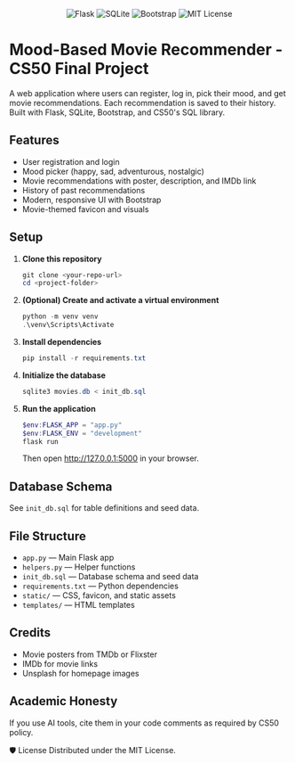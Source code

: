 <!-- PROJECT BADGES -->
<p align="center">
  <img src="https://img.shields.io/badge/Flask-v2.2.5-informational?logo=flask&logoColor=white" alt="Flask">
  <img src="https://img.shields.io/badge/SQLite-3.39.4-informational?logo=sqlite&logoColor=white" alt="SQLite">
  <img src="https://img.shields.io/badge/Bootstrap-5.3.3-informational?logo=bootstrap&logoColor=white" alt="Bootstrap">
  <img src="https://img.shields.io/badge/License-MIT-green" alt="MIT License">
</p>

# Mood-Based Movie Recommender - CS50 Final Project

A web application where users can register, log in, pick their mood, and get movie recommendations. Each recommendation is saved to their history. Built with Flask, SQLite, Bootstrap, and CS50's SQL library.

## Features

- User registration and login
- Mood picker (happy, sad, adventurous, nostalgic)
- Movie recommendations with poster, description, and IMDb link
- History of past recommendations
- Modern, responsive UI with Bootstrap
- Movie-themed favicon and visuals

## Setup

1. **Clone this repository**
   ```powershell
   git clone <your-repo-url>
   cd <project-folder>
   ```
2. **(Optional) Create and activate a virtual environment**
   ```powershell
   python -m venv venv
   .\venv\Scripts\Activate
   ```
3. **Install dependencies**
   ```powershell
   pip install -r requirements.txt
   ```
4. **Initialize the database**
   ```powershell
   sqlite3 movies.db < init_db.sql
   ```
5. **Run the application**
   ```powershell
   $env:FLASK_APP = "app.py"
   $env:FLASK_ENV = "development"
   flask run
   ```
   Then open http://127.0.0.1:5000 in your browser.

## Database Schema
See `init_db.sql` for table definitions and seed data.

## File Structure
- `app.py` — Main Flask app
- `helpers.py` — Helper functions
- `init_db.sql` — Database schema and seed data
- `requirements.txt` — Python dependencies
- `static/` — CSS, favicon, and static assets
- `templates/` — HTML templates

## Credits
- Movie posters from TMDb or Flixster
- IMDb for movie links
- Unsplash for homepage images

## Academic Honesty
If you use AI tools, cite them in your code comments as required by CS50 policy.

🛡️ License
Distributed under the MIT License.
